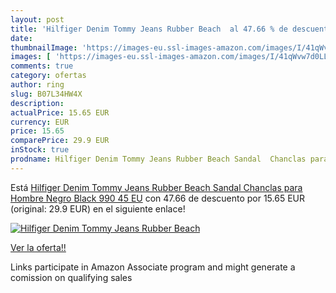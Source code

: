 ```yaml
---
layout: post
title: 'Hilfiger Denim Tommy Jeans Rubber Beach  al 47.66 % de descuento'
date: 
thumbnailImage: 'https://images-eu.ssl-images-amazon.com/images/I/41qWvw7d0LL._SL200_.jpg'
images: [ 'https://images-eu.ssl-images-amazon.com/images/I/41qWvw7d0LL._SL200_.jpg' ]
comments: true
category: ofertas
author: ring
slug: B07L34HW4X
description:
actualPrice: 15.65 EUR
currency: EUR
price: 15.65
comparePrice: 29.9 EUR
inStock: true
prodname: Hilfiger Denim Tommy Jeans Rubber Beach Sandal  Chanclas para Hombre  Negro  Black 990   45 EU
---
```


Está [Hilfiger Denim Tommy Jeans Rubber Beach Sandal  Chanclas para Hombre  Negro  Black 990   45 EU](https://www.amazon.es/dp/B07L34HW4X/?tag=tolees-21) con 47.66 de descuento por 15.65 EUR (original: 29.9 EUR) en el siguiente enlace!

[![Hilfiger Denim Tommy Jeans Rubber Beach ](https://images-eu.ssl-images-amazon.com/images/I/41qWvw7d0LL._SL200_.jpg)](https://www.amazon.es/dp/B07L34HW4X/?tag=tolees-21)

[Ver la oferta!!](https://www.amazon.es/dp/B07L34HW4X/?tag=tolees-21)

Links participate in Amazon Associate program and might generate a comission on qualifying sales



